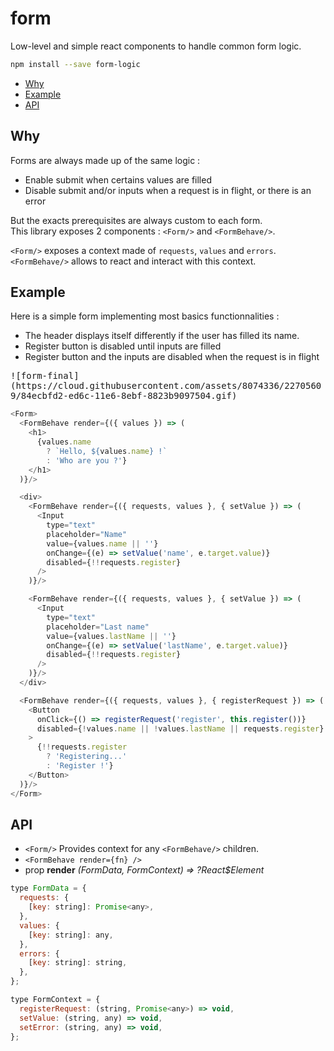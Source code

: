 # form
Low-level and simple react components to handle common form logic.
```bash
npm install --save form-logic
```

* [Why](#why)
* [Example](#example)
* [API](#api)

## Why
Forms are always made up of the same logic :
* Enable submit when certains values are filled
* Disable submit and/or inputs when a request is in flight, or there is an error

But the exacts prerequisites are always custom to each form.  
This library exposes 2 components : `<Form/>` and `<FormBehave/>`.  

`<Form/>` exposes a context made of `requests`, `values` and `errors`.  
`<FormBehave/>` allows to react and interact with this context.

## Example
Here is a simple form implementing most basics functionnalities :
- The header displays itself differently if the user has filled its name.
- Register button is disabled until inputs are filled
- Register button and the inputs are disabled when the request is in flight

<kbd>
![form-final](https://cloud.githubusercontent.com/assets/8074336/22705609/84ecbfd2-ed6c-11e6-8ebf-8823b9097504.gif)
</kbd>

```js
<Form>
  <FormBehave render={({ values }) => (
    <h1>
      {values.name
        ? `Hello, ${values.name} !`
        : 'Who are you ?'}
    </h1>
  )}/>

  <div>
    <FormBehave render={({ requests, values }, { setValue }) => (
      <Input
        type="text"
        placeholder="Name"
        value={values.name || ''}
        onChange={(e) => setValue('name', e.target.value)}
        disabled={!!requests.register}
      />
    )}/>

    <FormBehave render={({ requests, values }, { setValue }) => (
      <Input
        type="text"
        placeholder="Last name"
        value={values.lastName || ''}
        onChange={(e) => setValue('lastName', e.target.value)}
        disabled={!!requests.register}
      />
    )}/>
  </div>

  <FormBehave render={({ requests, values }, { registerRequest }) => (
    <Button
      onClick={() => registerRequest('register', this.register())}
      disabled={!values.name || !values.lastName || requests.register}
    >
      {!!requests.register
        ? 'Registering...'
        : 'Register !'}
    </Button>
  )}/>
</Form>
```

## API
* `<Form/>` Provides context for any `<FormBehave/>` children.
*  `<FormBehave render={fn} />`
  * prop **render** *(FormData, FormContext) => ?React$Element*
```js
type FormData = {
  requests: {
    [key: string]: Promise<any>,
  },
  values: {
    [key: string]: any,
  },
  errors: {
    [key: string]: string,
  },
};
```
```js
type FormContext = {
  registerRequest: (string, Promise<any>) => void,
  setValue: (string, any) => void,
  setError: (string, any) => void,
};
```
      
